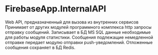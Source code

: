 # FirebaseApp.InternalAPI

Web API, предназначенный для вызова из внутренних сервисов
Принимает от других модулей программного комплекса http запросы отправку сообщений.
Записывает в БД MS SQL данные необходимые для работы модуля статистики. Сообщения подлежащие немедленной отправке 
передает модулю отправки push-уведомлений. Отложенные сообщения сохраняет в БД Redis.
